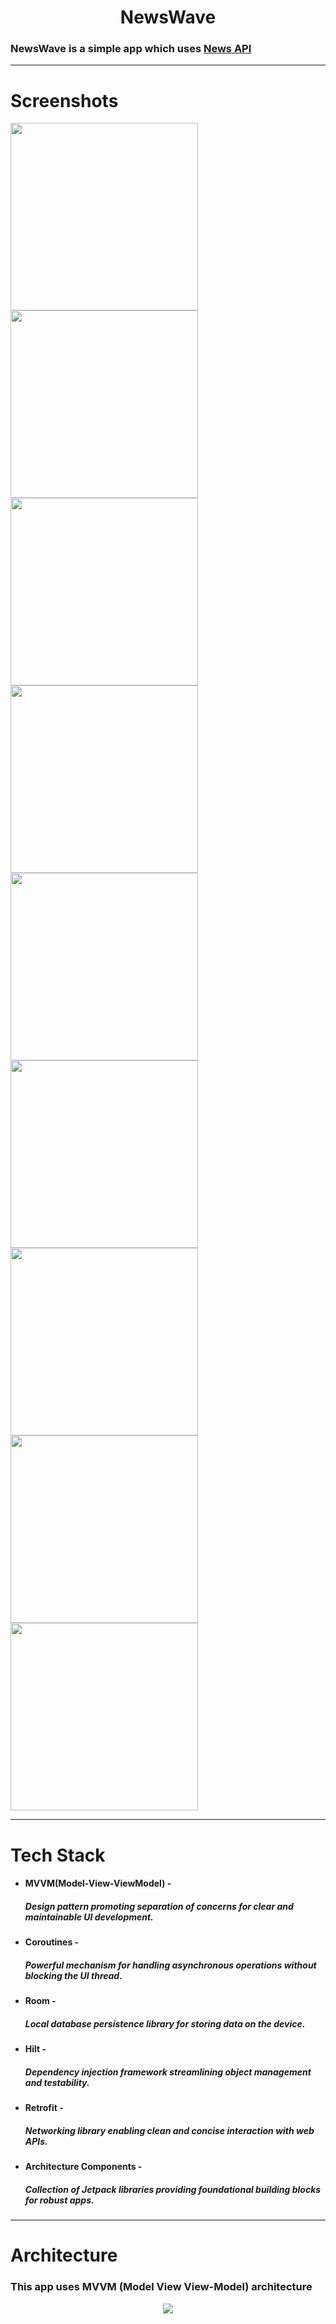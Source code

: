 <h1 align="center"> NewsWave </h1>
<h3 align="start">  
  
  NewsWave is a simple app which uses [News API](https://newsdata.io/blog/news-api-for-android/)
</h3>

---

<h1>Screenshots</h1>

<img src="https://imgur.com/uSc2p8D.png" width="300"> <img src="https://imgur.com/m1iCQTV.png" width="300">
<img src="https://imgur.com/zakEgup.png" width="300"> <img src="https://imgur.com/em2P92c.png" width="300">
<img src="https://imgur.com/ruNJ22k.png" width="300"><img src="https://imgur.com/4LZIY4z.png" width="300">
<img src="https://imgur.com/6UmGoCu.png" width="300"><img src="https://imgur.com/LXyz8Oe.png" width="300">
<img src="https://imgur.com/9Jl3oe0.png" width="300">

---

<h1>
  Tech Stack
</h1>

<h4>

- MVVM(Model-View-ViewModel) - <h5>Design pattern promoting separation of concerns for clear and maintainable UI development.</h5>
- Coroutines - <h5>Powerful mechanism for handling asynchronous operations without blocking the UI thread.</h5>
- Room - <h5>Local database persistence library for storing data on the device.</h5>
- Hilt - <h5>Dependency injection framework streamlining object management and testability.</h5>
- Retrofit - <h5>Networking library enabling clean and concise interaction with web APIs.</h5>
- Architecture Components - <h5>Collection of Jetpack libraries providing foundational building blocks for robust apps.</h5>
</h4>

----

<h1>Architecture</h1>
<h3>This app uses MVVM (Model View View-Model) architecture</h3>
<p align="center">
<img src="https://user-images.githubusercontent.com/5742609/141597565-fb276346-346a-4a08-a731-bbf9f0db890f.png"  />  
</p>
